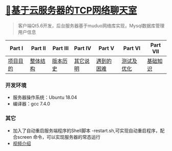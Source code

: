 # [:frog:基于云服务器的TCP网络聊天室](https://github.com/Realself-Ma/TcpChatRoom)
> 客户端Qt5.6开发，后台服务器基于muduo网络库实现，Mysql数据库管理用户信息
>

| Part Ⅰ                                                       | Part Ⅱ                                                       | Part Ⅲ                                                       | Part Ⅳ                                                       | Part Ⅴ                                                       | Part Ⅵ                                                       | Part Ⅶ                                                       |
| ------------------------------------------------------------ | ------------------------------------------------------------ | ------------------------------------------------------------ | ------------------------------------------------------------ | ------------------------------------------------------------ | ------------------------------------------------------------ | ------------------------------------------------------------ |
| [项目目的](https://github.com/Realself-Ma/TcpChatRoom/blob/master/%E9%A1%B9%E7%9B%AE%E7%9B%AE%E7%9A%84.md) | [整体结构](https://github.com/Realself-Ma/TcpChatRoom/blob/master/%E6%95%B4%E4%BD%93%E7%BB%93%E6%9E%84.md) | [版本历史](https://github.com/Realself-Ma/TcpChatRoom/blob/master/%E7%89%88%E6%9C%AC%E5%8E%86%E5%8F%B2.md) | [其它说明](https://github.com/Realself-Ma/TcpChatRoom/blob/master/%E5%85%B6%E5%AE%83%E8%AF%B4%E6%98%8E.md) | [遇到的困难](https://github.com/Realself-Ma/TcpChatRoom/blob/master/%E9%81%87%E5%88%B0%E7%9A%84%E5%9B%B0%E9%9A%BE.md) | [测试及优化](https://github.com/Realself-Ma/TcpChatRoom/blob/master/%E6%B5%8B%E8%AF%95%E5%8F%8A%E4%BC%98%E5%8C%96.md) | [基础知识](https://github.com/Realself-Ma/TcpChatRoom/blob/master/%E5%9F%BA%E7%A1%80%E7%9F%A5%E8%AF%86.md) |

### 开发环境

- 服务器操作系统：Ubuntu 18.04
- 编译器：gcc 7.4.0

### 其它

- 加入了自动重启服务端程序的Shell脚本 -restart.sh,可实现自动重启程序，配合screen 命令，可以实现服务器的常态运行
- [视频介绍](https://www.bilibili.com/video/av74080010)